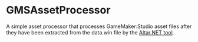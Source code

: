 # GMSAssetProcessor
A simple asset processor that processes GameMaker:Studio asset files after they have been extracted from the data.win file by the [Altar.NET tool](https://gitlab.com/PoroCYon/Altar.NET).
